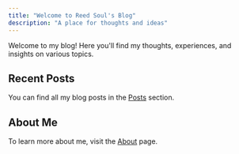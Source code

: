 ```yaml
---
title: "Welcome to Reed Soul's Blog"
description: "A place for thoughts and ideas"
---
```


Welcome to my blog! Here you'll find my thoughts, experiences, and insights on various topics.

## Recent Posts

You can find all my blog posts in the [Posts](/posts) section.

## About Me

To learn more about me, visit the [About](/about) page. 